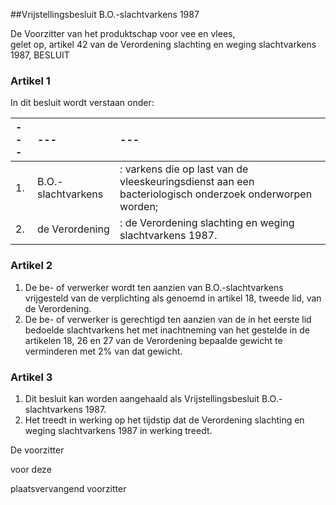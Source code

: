 <meta http-equiv='Content-Type' content='text/html; charset=utf-8' />

##Vrijstellingsbesluit B.O.-slachtvarkens 1987

De Voorzitter van het produktschap voor vee en vlees,  
gelet op, artikel 42 van de Verordening slachting en weging slachtvarkens 1987,
BESLUIT    

### Artikel  1  

In dit besluit wordt verstaan onder:  

| --- | --- | --- |
|:---|:---|:---|
| 1.  | B.O.-slachtvarkens  | : varkens die op last van de vleeskeuringsdienst aan een bacteriologisch onderzoek onderworpen worden;  |
| 2.  | de Verordening  | : de Verordening slachting en weging slachtvarkens 1987.  |

### Artikel  2  

1.  De be- of verwerker wordt ten aanzien van B.O.-slachtvarkens vrijgesteld van de verplichting als genoemd in artikel 18, tweede lid, van de Verordening.   
2.  De be- of verwerker is gerechtigd ten aanzien van de in het eerste lid bedoelde slachtvarkens het met inachtneming van het gestelde in de artikelen 18, 26 en 27 van de Verordening bepaalde gewicht te verminderen met 2% van dat gewicht.   

### Artikel  3  

1.  Dit besluit kan worden aangehaald als Vrijstellingsbesluit B.O.-slachtvarkens 1987.   
2.  Het treedt in werking op het tijdstip dat de Verordening slachting en weging slachtvarkens 1987 in werking treedt.   

De 
voorzitter 

voor deze  

plaatsvervangend voorzitter     
